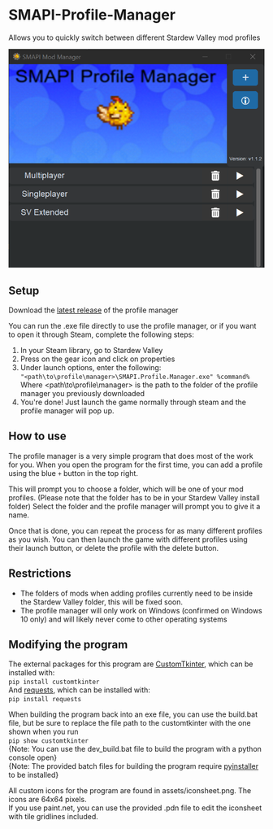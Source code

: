 # SMAPI-Profile-Manager

Allows you to quickly switch between different Stardew Valley mod profiles

![Preview](assets/preview.png)

## Setup
Download the [latest release](https://github.com/supercam19/SMAPI-Profile-Manager/releases/latest) of the profile manager

You can run the .exe file directly to use the profile manager, or if you want to open it through Steam, complete the following steps:
1. In your Steam library, go to Stardew Valley
2. Press on the gear icon and click on properties
3. Under launch options, enter the following:<br>
`"<path\to\profile\manager>\SMAPI.Profile.Manager.exe" %command%`</br>
Where <path\to\profile\manager> is the path to the folder of the profile manager you previously downloaded
4. You're done! Just launch the game normally through steam and the profile manager will pop up.

## How to use
The profile manager is a very simple program that does most of the work for you. When you open the program for the first time, you can add a profile using the blue `+` button in the top right.

This will prompt you to choose a folder, which will be one of your mod profiles. (Please note that the folder has to be in your Stardew Valley install folder) Select the folder and the profile manager will prompt you to give it a name.

Once that is done, you can repeat the process for as many different profiles as you wish. You can then launch the game with different profiles using their launch button, or delete the profile with the delete button.

## Restrictions
- The folders of mods when adding profiles currently need to be inside the Stardew Valley folder, this will be fixed soon.
- The profile manager will only work on Windows (confirmed on Windows 10 only) and will likely never come to other operating systems

## Modifying the program
The external packages for this program are [CustomTkinter](https://github.com/TomSchimansky/CustomTkinter), which can be installed with:<br>
`pip install customtkinter`</br>
And [requests](https://pypi.org/project/requests/), which can be installed with:<br>
`pip install requests`</br>

When building the program back into an exe file, you can use the build.bat file, but be sure to replace the file path to the customtkinter with the one shown when you run<br>
`pip show customtkinter`
<br> {Note: You can use the dev_build.bat file to build the program with a python console open}
<br> {Note: The provided batch files for building the program require [pyinstaller](https://pyinstaller.org/en/stable/) to be installed}

All custom icons for the program are found in assets/iconsheet.png. The icons are 64x64 pixels.
<br> If you use paint.net, you can use the provided .pdn file to edit the iconsheet with tile gridlines included.
